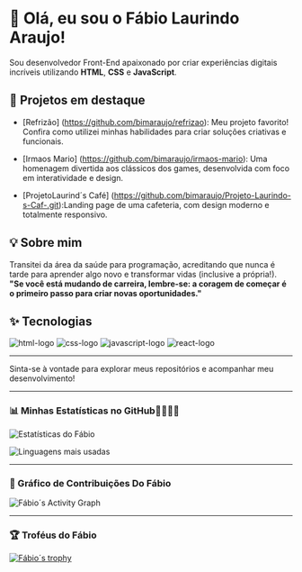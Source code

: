 # 👋 Olá, eu sou o Fábio Laurindo Araujo!

Sou desenvolvedor Front-End apaixonado por criar experiências digitais incríveis utilizando **HTML**, **CSS** e **JavaScript**.

## 🚀 Projetos em destaque

 - [Refrizão] (https://github.com/bimaraujo/refrizao): Meu projeto favorito! Confira como utilizei minhas habilidades para criar soluções criativas e funcionais.
  
 - [Irmaos Mario] (https://github.com/bimaraujo/irmaos-mario): Uma homenagem divertida aos clássicos dos games, desenvolvida com foco em interatividade e design.
  
 - [ProjetoLaurind´s Café] (https://github.com/bimaraujo/Projeto-Laurindo-s-Caf-.git):Landing page de uma cafeteria, com design moderno e totalmente responsivo.


## 💡 Sobre mim

Transitei da área da saúde para programação, acreditando que nunca é tarde para aprender algo novo e transformar vidas (inclusive a própria!).  
**"Se você está mudando de carreira, lembre-se: a coragem de começar é o primeiro passo para criar novas oportunidades."**

## ✨ Tecnologias

<img src="https://img.shields.io/badge/HTML5-E34F26?style=for-the-badge&logo=html5&logoColor=white" alt="html-logo"/>
<img src="https://img.shields.io/badge/CSS-239120?&style=for-the-badge&logo=css3&logoColor=white" alt="css-logo"/>
<img src="https://img.shields.io/badge/JavaScript-F7DF1E?style=for-the-badge&logo=javascript&logoColor=black" alt="javascript-logo"/>
<img src="https://img.shields.io/badge/React-20232A?style=for-the-badge&logo=react&logoColor=61DAFB" alt="react-logo"/>

---
Sinta-se à vontade para explorar meus repositórios e acompanhar meu desenvolvimento!

---
### 📊 Minhas Estatísticas no GitHub🚀🚀🚀🚀
![Estatísticas do Fábio](https://github-readme-stats.vercel.app/api?username=bimaraujo&show_icons=true&theme=dracula)

![Linguagens mais usadas](https://github-readme-stats.vercel.app/api/top-langs/?username=bimaraujo&layout=compact&theme=dracula)

---
### 🚀 Gráfico de Contribuições Do Fábio
![Fábio´s Activity Graph](https://github-readme-activity-graph.vercel.app/graph?username=bimaraujo&theme=dracula)

***
### 🏆 Troféus do Fábio
[![Fábio´s trophy](https://github-profile-trophy.vercel.app/?username=bimaraujo&theme=dracula&row=1&column=6)](https://github.com/ryo-ma/github-profile-trophy)


